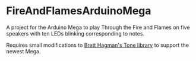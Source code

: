 # FireAndFlamesArduinoMega

A project for the Arduino Mega to play Through the Fire and Flames on five speakers with ten LEDs blinking corresponding to notes.

Requires small modifications to [Brett Hagman's Tone library](https://github.com/bhagman/Tone) to support the newest Mega.
